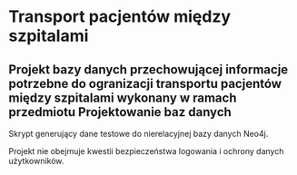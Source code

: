 # Transport pacjentów między szpitalami
Projekt bazy danych przechowującej informacje potrzebne do ogranizacji transportu pacjentów między szpitalami wykonany w ramach przedmiotu Projektowanie baz danych
-
Skrypt generujący dane testowe do nierelacyjnej bazy danych Neo4j.

Projekt nie obejmuje kwestii bezpieczeństwa logowania i ochrony danych użytkowników.
